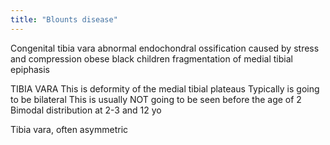 ```yaml
---
title: "Blounts disease"
---
```

Congenital tibia vara
abnormal endochondral ossification caused by stress and compression
obese black children
fragmentation of medial tibial epiphasis

TIBIA VARA
This is deformity of the medial tibial plateaus
Typically is going to be bilateral
This is usually NOT going to be seen before the age of 2 
Bimodal distribution at 2-3 and 12 yo

Tibia vara, often asymmetric

